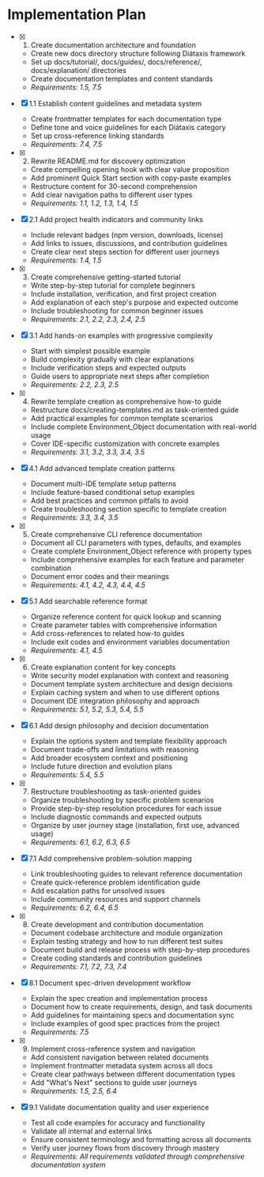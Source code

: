 # Implementation Plan

- [x] 1. Create documentation architecture and foundation

  - Create new docs directory structure following Diátaxis framework
  - Set up docs/tutorial/, docs/guides/, docs/reference/, docs/explanation/ directories
  - Create documentation templates and content standards
  - _Requirements: 1.5, 7.5_

- [x] 1.1 Establish content guidelines and metadata system

  - Create frontmatter templates for each documentation type
  - Define tone and voice guidelines for each Diátaxis category
  - Set up cross-reference linking standards
  - _Requirements: 7.4, 7.5_

- [x] 2. Rewrite README.md for discovery optimization

  - Create compelling opening hook with clear value proposition
  - Add prominent Quick Start section with copy-paste examples
  - Restructure content for 30-second comprehension
  - Add clear navigation paths to different user types
  - _Requirements: 1.1, 1.2, 1.3, 1.4, 1.5_

- [x] 2.1 Add project health indicators and community links

  - Include relevant badges (npm version, downloads, license)
  - Add links to issues, discussions, and contribution guidelines
  - Create clear next steps section for different user journeys
  - _Requirements: 1.4, 1.5_

- [x] 3. Create comprehensive getting-started tutorial

  - Write step-by-step tutorial for complete beginners
  - Include installation, verification, and first project creation
  - Add explanation of each step's purpose and expected outcome
  - Include troubleshooting for common beginner issues
  - _Requirements: 2.1, 2.2, 2.3, 2.4, 2.5_

- [x] 3.1 Add hands-on examples with progressive complexity

  - Start with simplest possible example
  - Build complexity gradually with clear explanations
  - Include verification steps and expected outputs
  - Guide users to appropriate next steps after completion
  - _Requirements: 2.2, 2.3, 2.5_

- [x] 4. Rewrite template creation as comprehensive how-to guide

  - Restructure docs/creating-templates.md as task-oriented guide
  - Add practical examples for common template scenarios
  - Include complete Environment_Object documentation with real-world usage
  - Cover IDE-specific customization with concrete examples
  - _Requirements: 3.1, 3.2, 3.3, 3.4, 3.5_

- [x] 4.1 Add advanced template creation patterns

  - Document multi-IDE template setup patterns
  - Include feature-based conditional setup examples
  - Add best practices and common pitfalls to avoid
  - Create troubleshooting section specific to template creation
  - _Requirements: 3.3, 3.4, 3.5_

- [x] 5. Create comprehensive CLI reference documentation

  - Document all CLI parameters with types, defaults, and examples
  - Create complete Environment_Object reference with property types
  - Include comprehensive examples for each feature and parameter combination
  - Document error codes and their meanings
  - _Requirements: 4.1, 4.2, 4.3, 4.4, 4.5_

- [x] 5.1 Add searchable reference format

  - Organize reference content for quick lookup and scanning
  - Create parameter tables with comprehensive information
  - Add cross-references to related how-to guides
  - Include exit codes and environment variables documentation
  - _Requirements: 4.1, 4.5_

- [x] 6. Create explanation content for key concepts

  - Write security model explanation with context and reasoning
  - Document template system architecture and design decisions
  - Explain caching system and when to use different options
  - Document IDE integration philosophy and approach
  - _Requirements: 5.1, 5.2, 5.3, 5.4, 5.5_

- [x] 6.1 Add design philosophy and decision documentation

  - Explain the options system and template flexibility approach
  - Document trade-offs and limitations with reasoning
  - Add broader ecosystem context and positioning
  - Include future direction and evolution plans
  - _Requirements: 5.4, 5.5_

- [x] 7. Restructure troubleshooting as task-oriented guides

  - Organize troubleshooting by specific problem scenarios
  - Provide step-by-step resolution procedures for each issue
  - Include diagnostic commands and expected outputs
  - Organize by user journey stage (installation, first use, advanced usage)
  - _Requirements: 6.1, 6.2, 6.3, 6.5_

- [x] 7.1 Add comprehensive problem-solution mapping

  - Link troubleshooting guides to relevant reference documentation
  - Create quick-reference problem identification guide
  - Add escalation paths for unsolved issues
  - Include community resources and support channels
  - _Requirements: 6.2, 6.4, 6.5_

- [x] 8. Create development and contribution documentation

  - Document codebase architecture and module organization
  - Explain testing strategy and how to run different test suites
  - Document build and release process with step-by-step procedures
  - Create coding standards and contribution guidelines
  - _Requirements: 7.1, 7.2, 7.3, 7.4_

- [x] 8.1 Document spec-driven development workflow

  - Explain the spec creation and implementation process
  - Document how to create requirements, design, and task documents
  - Add guidelines for maintaining specs and documentation sync
  - Include examples of good spec practices from the project
  - _Requirements: 7.5_

- [x] 9. Implement cross-reference system and navigation

  - Add consistent navigation between related documents
  - Implement frontmatter metadata system across all docs
  - Create clear pathways between different documentation types
  - Add "What's Next" sections to guide user journeys
  - _Requirements: 1.5, 2.5, 6.4_

- [x] 9.1 Validate documentation quality and user experience
  - Test all code examples for accuracy and functionality
  - Validate all internal and external links
  - Ensure consistent terminology and formatting across all documents
  - Verify user journey flows from discovery through mastery
  - _Requirements: All requirements validated through comprehensive documentation system_
